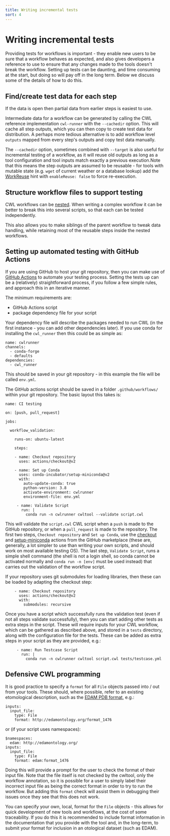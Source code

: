 ```yaml
---
title: Writing incremental tests
sort: 4
---
```


# Writing incremental tests

Providing tests for workflows is important - they enable new users to be sure that a workflow behaves as expected, and also gives developers a reference to use to ensure that any changes made to the tools doesn't break the workflow. Setting up tests can be daunting, and time consuming at the start, but doing so will pay off in the long term. Below we discuss some of the details of how to do this.

## Find/create test data for each step

If the data is open then partial data from earlier steps is easiest to use.

Intermediate data for a workflow can be generated by calling the CWL reference implementation `cwl-runner` with the `--cachedir` option. This will cache all step outputs, which you can then copy to create test data for distribution. A perhaps more tedious alternative is to add workflow level `outputs` mapped from every step's outputs and copy test data manually.

The `--cachedir` option, sometimes combined with `--target` is also useful for incremental testing of a workflow, as it will reuse old outputs as long as a tool configuration and tool inputs match exactly a previous execution.Note that this means the step outputs are assumed to be reusable - for tools with mutable state (e.g. `wget` of current weather or a database lookup) add the [WorkReuse](https://www.commonwl.org/v1.2/CommandLineTool.html#WorkReuse) hint with `enableReuse: false` to force re-execution.

## Structure workflow files to support testing

CWL workflows can be [nested](https://www.commonwl.org/user_guide/22-nested-workflows/index.html). When writing a complex workflow it can be better to break this into several scripts, so that each can be tested independently.

This also allows you to make siblings of the parent workflow to tweak data handling, while retaining most of the reusable steps inside the nested workflows.


## Setting up automated testing with GitHub Actions

If you are using GitHub to host your git repository, then you can make use of [GitHub Actions](https://docs.github.com/en/actions) to automate your testing process. Setting the tests up can be a (relatively) straightforward process, if you follow a few simple rules, and approach this in an iterative manner.

The minimum requirements are:
- GitHub Actions script
- package dependency file for your script

Your dependency file will describe the packages needed to run CWL (in the first instance - you can add other dependencies later). If you use conda for installing the `cwl_runner` then this could be as simple as:
```
name: cwlrunner
channels:
  - conda-forge
  - defaults
dependencies:
  - cwl_runner
```
This should be saved in your git repository - in this example the file will be called `env.yml`.

The GitHub actions script should be saved in a folder `.github/workflows/` within your git repository. The basic layout this takes is:
```
name: CI testing

on: [push, pull_request]

jobs:

  workflow_validation:
  
    runs-on: ubuntu-latest
    
    steps:
    
    - name: Checkout repository
      uses: actions/checkout@v2
    
    - name: Set up Conda
      uses: conda-incubator/setup-miniconda@v2
      with:
        auto-update-conda: true
        python-version: 3.8
        activate-environment: cwlrunner
        environment-file: env.yml
     
     - name: Validate Script
       run: |
         conda run -n cwlrunner cwltool --validate script.cwl
```
This will validate the `script.cwl` CWL script when a `push` is made to the GitHub repository, or when a `pull_request` is made to the repository. The first two steps, `Checkout repository` and `Set up Conda`, use the [checkout](https://github.com/actions/checkout) and [setup-miniconda](https://github.com/conda-incubator/setup-miniconda) actions from the GitHub marketplace (these are, generally, a lot simpler to use than writing your own scripts, and should work on most available testing OS). The last step, `Validate Script`, runs a simple shell command (the shell is not a login shell, so conda cannot be activated normally and `conda run -n [env]` must be used instead) that carries out the validation of the workflow script.

If your repository uses git submodules for loading libraries, then these can be loaded by adapting the checkout step:
```
    - name: Checkout repository
      uses: actions/checkout@v2
      with:
        submodules: recursive
```




Once you have a script which successfully runs the validation test (even if not all steps validate successfully), then you can start adding other tests as extra steps in the script. These will require inputs for your CWL workflow, which can be gathered as described above, and stored in a `tests` directory, along with the configuration file for the tests. These can be added as extra steps in your script as they are provided, e.g.:
```
     - name: Run Testcase Script
       run: |
         conda run -n cwlrunner cwltool script.cwl tests/testcase.yml
```



## Defensive CWL programming

It is good practice to specify a `format` for all `File` objects passed into / out from your tools. These should, where possible, refer to an existing etomological description, such as the [EDAM PDB format](http://edamontology.org/format_1476), e.g.:
```
inputs:
  input_file:
    type: File
    format: http://edamontology.org/format_1476
```
or (if your script uses namespaces):
```
$namespaces:
  edam: http://edamontology.org/
inputs:
  input_file:
    type: File
    format: edam:format_1476
```

Doing this will provide a prompt for the user to check the format of their input file. Note that the file itself is not checked by the cwltool, only the workflow annotation, so it is possible for a user to simply label their incorrect input file as being the correct format in order to try to run the workflow. But adding this `format` check will assist them in debugging their issues once they see that this does not work.

You can specify your own, local, format for the `File` objects - this allows for quick development of new tools and workflows, at the cost of some traceability. If you do this it is recommended to include format information in the documentation that you provide with the tool and, in the long-term, to submit your format for inclusion in an otological dataset (such as EDAM).
